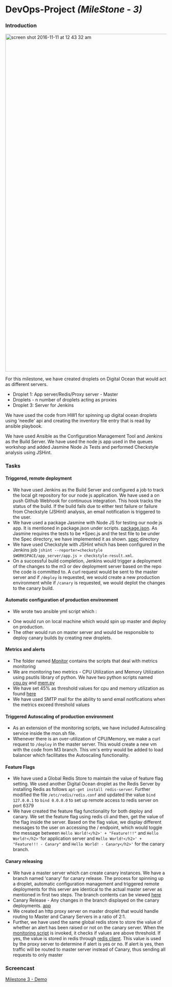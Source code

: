 # DevOps-Project *(MileStone - 3)*

### Introduction
<img width="1050" alt="screen shot 2016-11-11 at 12 43 32 am" src="https://cloud.githubusercontent.com/assets/4195083/20205567/ef1131b4-a7a7-11e6-8b87-5e2ae4d9c571.png">

For this milestone, we have created droplets on Digital Ocean that would act as different servers.
* Droplet 1: App server/Redis/Proxy server - Master
* Droplets - n number of droplets acting as proxies
* Droplet 3: Server for Jenkins

We have used the code from HW1 for spinning up digital ocean droplets using 'needle' api and creating the inventory file entry that is read by ansible playbook.

We have used Ansible as the Configuration Management Tool and Jenkins as the Build Server. We have used the node js app used in the queues workshop and added Jasmine Node Js Tests and performed Checkstyle analysis using JSHint.

### Tasks

#### Triggered, remote deployment
* We have used Jenkins as the Build Server and configured a job to track the local git repository for our node js application. We have used a on push Github Webhook for continuous integration. This hook tracks the status of the build. If the build fails due to either test failure or failure from Checkstyle (JSHint) analysis, an email notification is triggered to the user.
* We have used a package Jasmine with Node JS for testing our node js app. It is mentioned in package.json under scripts.  [package.json](https://github.com/sasanghavi/M3/tree/M3/App/package.json). As Jasmine requires the tests to be *Spec.js and the test file to be under the Spec directory, we have implemented it as shown. [spec](https://github.com/sasanghavi/M3/tree/M3/App/spec) directory
* We have used Checkstyle with JSHint which has been configured in the Jenkins job `jshint --reporter=checkstyle $WORKSPACE/app_server/app.js > checkstyle-result.xml`.
* On a successful build completion, Jenkins would trigger a deployment of the changes to the m3 or dev deployment server based on the repo the code is committed to. A curl request would be sent to the master server and if `/deploy` is requested, we would create a new production environment while if `/canary` is requested, we would deplot the changes to the canary build.

#### Automatic configuration of production environment
* We wrote two ansible yml script which :
 - One would run on local machine which would spin up master and deploy on production.
 - The other would run on master server and would be responsible to deploy canary builds by creating new droplets.

#### Metrics and alerts
* The folder named [Monitor](https://github.com/sasanghavi/M3/tree/M3/Monitor) contains the scripts that deal with metrics monitoring
* We are monitoring two metrics - CPU Utilization and Memory Utilization using psutils library of python. We have two python scripts named [cpu.py](https://github.com/sasanghavi/M3/tree/M3/Monitor/cpuMonitor.py) and [mem.py](https://github.com/sasanghavi/M3/tree/M3/Monitor/memoryMonitor.py)
* We have set 45% as threshold values for cpu and memory utilization as found [here](https://github.com/sasanghavi/M3/tree/M3/Monitor/mon.sh)
* We have used SMTP mail for the ability to send email notifications when the metrics exceed threshold values

#### Triggered Autoscaling of production environment
* As an extension of the monitoring scripts, we have included Autoscaling service inside the mon.sh file.
* Whenever there is an over-utilization of CPU/Memory, we make a curl request to `/deploy` in the master server. This would create a new vm with the code from M3 branch. This vm's entry would be added to load balancer which facilitates the Autoscaling functionality.

#### Feature Flags
* We have used a Global Redis Store to maintain the value of feature flag setting. We used another Digital Ocean droplet as the Redis Server by installing Redis as follows `apt-get install redis-server`. Further modified the file `/etc/redis/redis.conf` and updated the value `bind 127.0.0.1` to `bind 0.0.0.0` to set up remote access to redis server on port 6379
* We have created the feature flag functionality for both deploy and canary. We set the feature flag using redis cli and then, get the value of the flag inside the server. Based on the flag value, we display different messages to the user on accessing the / endpoint, which would toggle the message between `Hello World!</h2>' + "Feature!!!"` and `Hello World!</h2>'`for application server and `Hello World!</h2>' + "Feature!!! - Canary"` and `Hello World! - Canary</h2>'` for the canary branch.

#### Canary releasing
* We have a master server which can create canary instances. We have a branch named 'canary' for canary release. The process for spinning up a droplet, automatic configuration management and triggered remote deployments for this server are identical to the actual master server as mentioned in first two steps. The branch contents can be viewed [here](https://github.com/sasanghavi/M3/tree/canary)
* Canary Release - Any changes in the branch displayed on the canary deployments. [app](https://github.com/sasanghavi/M3/tree/Canary/app-server/app.js)
* We created an http proxy server on master droplet that would handle routing to Master and Canary Servers in a ratio of 2:1.
* Further, we have used the same global redis store to store the value of whether an alert has been raised or not on the canary server. When the [monitoring script](https://github.com/sasanghavi/M3/tree/M3/Monitor/mon.sh) is invoked, it checks if values are above threshold. If yes, the value is stored in redis through [redis client](https://github.com/sasanghavi/M3/tree/M3/redisAlert.js). This value is used by the proxy server to determine if alert is yes or no. If alert is yes, then traffic will be routed to master server instead of Canary, thus sending all requests to only master

### Screencast

[Milestone 3 - Demo](https://youtu.be/)
